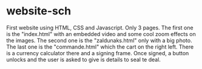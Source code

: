 # website-sch
First website using HTML, CSS and Javascript. Only 3 pages.
The first one is the "index.html" with an embedded video and some cool zoom effects on the images.
The second one is the "zaldunaks.html" only with a big photo.
The last one is the "commande.html" which the cart on the right left. There is a currency calculator there and a signing frame.
Once signed, a button unlocks and the user is asked to give is details to seal te deal.
